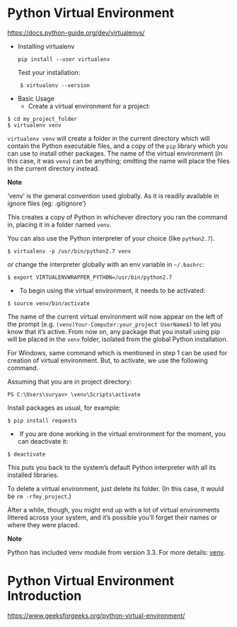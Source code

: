 # Python Virtual Environment

https://docs.python-guide.org/dev/virtualenvs/

* Installing virtualenv

  ```
  pip install --user virtualenv
  ```

  Test your installation:

```
	$ virtualenv --version
```

* Basic Usage
  * Create a virtual environment for a project:

```
$ cd my_project_folder
$ virtualenv venv
```

`virtualenv venv` will create a folder in the current directory which will contain the Python executable files, and a copy of the `pip` library which you can use to install other packages. The name of the virtual environment (in this case, it was `venv`) can be anything; omitting the name will place the files in the current directory instead.

**Note**

‘venv’ is the general convention used globally. As it is readily available in ignore files (eg: .gitignore’)

This creates a copy of Python in whichever directory you ran the command in, placing it in a folder named `venv`.

You can also use the Python interpreter of your choice (like `python2.7`).

```
$ virtualenv -p /usr/bin/python2.7 venv
```

or change the interpreter globally with an env variable in `~/.bashrc`:

```
$ export VIRTUALENVWRAPPER_PYTHON=/usr/bin/python2.7
```

* ​	To begin using the virtual environment, it needs to be activated:

```
$ source venv/bin/activate
```

The name of the current virtual environment will now appear on the left of the prompt (e.g. `(venv)Your-Computer:your_project UserName$)` to let you know that it’s active. From now on, any package that you install using pip will be placed in the `venv` folder, isolated from the global Python installation.

For Windows, same command which is mentioned in step 1 can be used for creation of virtual environment. But, to activate, we use the following command.

Assuming that you are in project directory:

```
PS C:\Users\suryav> \venv\Scripts\activate
```

Install packages as usual, for example:

```
$ pip install requests
```

* ​	If you are done working in the virtual environment for the moment, you can deactivate it:

```
$ deactivate
```

This puts you back to the system’s default Python interpreter with all its installed libraries.

To delete a virtual environment, just delete its folder. (In this case, it would be `rm -rfmy_project`.)

After a while, though, you might end up with a lot of virtual environments littered across your system, and it’s possible you’ll forget their names or where they were placed.

**Note**

Python has included venv module from version 3.3. For more details: [venv](https://docs.python.org/3/library/venv.html).



# Python Virtual Environment Introduction

https://www.geeksforgeeks.org/python-virtual-environment/

